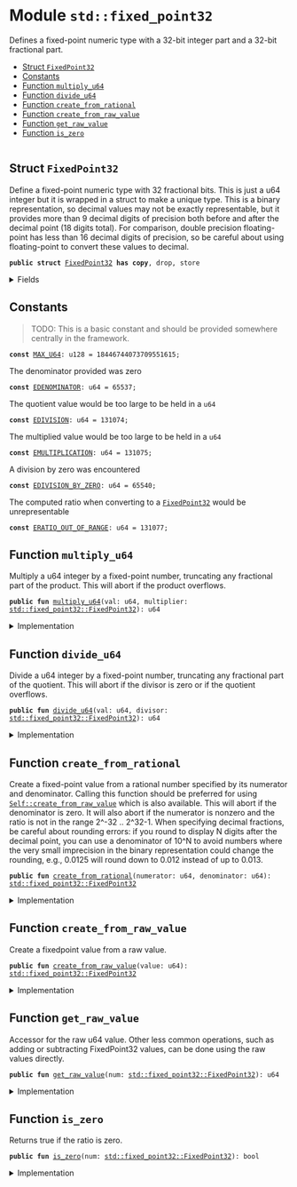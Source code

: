 
<a name="std_fixed_point32"></a>

# Module `std::fixed_point32`

Defines a fixed-point numeric type with a 32-bit integer part and
a 32-bit fractional part.


-  [Struct `FixedPoint32`](#std_fixed_point32_FixedPoint32)
-  [Constants](#@Constants_0)
-  [Function `multiply_u64`](#std_fixed_point32_multiply_u64)
-  [Function `divide_u64`](#std_fixed_point32_divide_u64)
-  [Function `create_from_rational`](#std_fixed_point32_create_from_rational)
-  [Function `create_from_raw_value`](#std_fixed_point32_create_from_raw_value)
-  [Function `get_raw_value`](#std_fixed_point32_get_raw_value)
-  [Function `is_zero`](#std_fixed_point32_is_zero)


<pre><code></code></pre>



<a name="std_fixed_point32_FixedPoint32"></a>

## Struct `FixedPoint32`

Define a fixed-point numeric type with 32 fractional bits.
This is just a u64 integer but it is wrapped in a struct to
make a unique type. This is a binary representation, so decimal
values may not be exactly representable, but it provides more
than 9 decimal digits of precision both before and after the
decimal point (18 digits total). For comparison, double precision
floating-point has less than 16 decimal digits of precision, so
be careful about using floating-point to convert these values to
decimal.


<pre><code><b>public</b> <b>struct</b> <a href="../../dependencies/std/fixed_point32.md#std_fixed_point32_FixedPoint32">FixedPoint32</a> <b>has</b> <b>copy</b>, drop, store
</code></pre>



<details>
<summary>Fields</summary>


<dl>
<dt>
<code>value: u64</code>
</dt>
<dd>
</dd>
</dl>


</details>

<a name="@Constants_0"></a>

## Constants


<a name="std_fixed_point32_MAX_U64"></a>

> TODO: This is a basic constant and should be provided somewhere centrally in the framework.


<pre><code><b>const</b> <a href="../../dependencies/std/fixed_point32.md#std_fixed_point32_MAX_U64">MAX_U64</a>: u128 = 18446744073709551615;
</code></pre>



<a name="std_fixed_point32_EDENOMINATOR"></a>

The denominator provided was zero


<pre><code><b>const</b> <a href="../../dependencies/std/fixed_point32.md#std_fixed_point32_EDENOMINATOR">EDENOMINATOR</a>: u64 = 65537;
</code></pre>



<a name="std_fixed_point32_EDIVISION"></a>

The quotient value would be too large to be held in a <code>u64</code>


<pre><code><b>const</b> <a href="../../dependencies/std/fixed_point32.md#std_fixed_point32_EDIVISION">EDIVISION</a>: u64 = 131074;
</code></pre>



<a name="std_fixed_point32_EMULTIPLICATION"></a>

The multiplied value would be too large to be held in a <code>u64</code>


<pre><code><b>const</b> <a href="../../dependencies/std/fixed_point32.md#std_fixed_point32_EMULTIPLICATION">EMULTIPLICATION</a>: u64 = 131075;
</code></pre>



<a name="std_fixed_point32_EDIVISION_BY_ZERO"></a>

A division by zero was encountered


<pre><code><b>const</b> <a href="../../dependencies/std/fixed_point32.md#std_fixed_point32_EDIVISION_BY_ZERO">EDIVISION_BY_ZERO</a>: u64 = 65540;
</code></pre>



<a name="std_fixed_point32_ERATIO_OUT_OF_RANGE"></a>

The computed ratio when converting to a <code><a href="../../dependencies/std/fixed_point32.md#std_fixed_point32_FixedPoint32">FixedPoint32</a></code> would be unrepresentable


<pre><code><b>const</b> <a href="../../dependencies/std/fixed_point32.md#std_fixed_point32_ERATIO_OUT_OF_RANGE">ERATIO_OUT_OF_RANGE</a>: u64 = 131077;
</code></pre>



<a name="std_fixed_point32_multiply_u64"></a>

## Function `multiply_u64`

Multiply a u64 integer by a fixed-point number, truncating any
fractional part of the product. This will abort if the product
overflows.


<pre><code><b>public</b> <b>fun</b> <a href="../../dependencies/std/fixed_point32.md#std_fixed_point32_multiply_u64">multiply_u64</a>(val: u64, multiplier: <a href="../../dependencies/std/fixed_point32.md#std_fixed_point32_FixedPoint32">std::fixed_point32::FixedPoint32</a>): u64
</code></pre>



<details>
<summary>Implementation</summary>


<pre><code><b>public</b> <b>fun</b> <a href="../../dependencies/std/fixed_point32.md#std_fixed_point32_multiply_u64">multiply_u64</a>(val: u64, multiplier: <a href="../../dependencies/std/fixed_point32.md#std_fixed_point32_FixedPoint32">FixedPoint32</a>): u64 {
    // The product of two 64 bit values <b>has</b> 128 bits, so perform the
    // multiplication with u128 types and keep the full 128 bit product
    // to avoid losing accuracy.
    <b>let</b> unscaled_product = val <b>as</b> u128 * (multiplier.value <b>as</b> u128);
    // The unscaled product <b>has</b> 32 fractional bits (from the multiplier)
    // so rescale it by shifting away the low bits.
    <b>let</b> product = unscaled_product &gt;&gt; 32;
    // Check whether the value is too large.
    <b>assert</b>!(product &lt;= <a href="../../dependencies/std/fixed_point32.md#std_fixed_point32_MAX_U64">MAX_U64</a>, <a href="../../dependencies/std/fixed_point32.md#std_fixed_point32_EMULTIPLICATION">EMULTIPLICATION</a>);
    product <b>as</b> u64
}
</code></pre>



</details>

<a name="std_fixed_point32_divide_u64"></a>

## Function `divide_u64`

Divide a u64 integer by a fixed-point number, truncating any
fractional part of the quotient. This will abort if the divisor
is zero or if the quotient overflows.


<pre><code><b>public</b> <b>fun</b> <a href="../../dependencies/std/fixed_point32.md#std_fixed_point32_divide_u64">divide_u64</a>(val: u64, divisor: <a href="../../dependencies/std/fixed_point32.md#std_fixed_point32_FixedPoint32">std::fixed_point32::FixedPoint32</a>): u64
</code></pre>



<details>
<summary>Implementation</summary>


<pre><code><b>public</b> <b>fun</b> <a href="../../dependencies/std/fixed_point32.md#std_fixed_point32_divide_u64">divide_u64</a>(val: u64, divisor: <a href="../../dependencies/std/fixed_point32.md#std_fixed_point32_FixedPoint32">FixedPoint32</a>): u64 {
    // Check <b>for</b> division by zero.
    <b>assert</b>!(divisor.value != 0, <a href="../../dependencies/std/fixed_point32.md#std_fixed_point32_EDIVISION_BY_ZERO">EDIVISION_BY_ZERO</a>);
    // First convert to 128 bits and then shift left to
    // add 32 fractional zero bits to the dividend.
    <b>let</b> scaled_value = val <b>as</b> u128 &lt;&lt; 32;
    <b>let</b> quotient = scaled_value / (divisor.value <b>as</b> u128);
    // Check whether the value is too large.
    <b>assert</b>!(quotient &lt;= <a href="../../dependencies/std/fixed_point32.md#std_fixed_point32_MAX_U64">MAX_U64</a>, <a href="../../dependencies/std/fixed_point32.md#std_fixed_point32_EDIVISION">EDIVISION</a>);
    // the value may be too large, which will cause the cast to fail
    // with an arithmetic error.
    quotient <b>as</b> u64
}
</code></pre>



</details>

<a name="std_fixed_point32_create_from_rational"></a>

## Function `create_from_rational`

Create a fixed-point value from a rational number specified by its
numerator and denominator. Calling this function should be preferred
for using <code><a href="../../dependencies/std/fixed_point32.md#std_fixed_point32_create_from_raw_value">Self::create_from_raw_value</a></code> which is also available.
This will abort if the denominator is zero. It will also
abort if the numerator is nonzero and the ratio is not in the range
2^-32 .. 2^32-1. When specifying decimal fractions, be careful about
rounding errors: if you round to display N digits after the decimal
point, you can use a denominator of 10^N to avoid numbers where the
very small imprecision in the binary representation could change the
rounding, e.g., 0.0125 will round down to 0.012 instead of up to 0.013.


<pre><code><b>public</b> <b>fun</b> <a href="../../dependencies/std/fixed_point32.md#std_fixed_point32_create_from_rational">create_from_rational</a>(numerator: u64, denominator: u64): <a href="../../dependencies/std/fixed_point32.md#std_fixed_point32_FixedPoint32">std::fixed_point32::FixedPoint32</a>
</code></pre>



<details>
<summary>Implementation</summary>


<pre><code><b>public</b> <b>fun</b> <a href="../../dependencies/std/fixed_point32.md#std_fixed_point32_create_from_rational">create_from_rational</a>(numerator: u64, denominator: u64): <a href="../../dependencies/std/fixed_point32.md#std_fixed_point32_FixedPoint32">FixedPoint32</a> {
    // If the denominator is zero, this will <b>abort</b>.
    // Scale the numerator to have 64 fractional bits and the denominator
    // to have 32 fractional bits, so that the quotient will have 32
    // fractional bits.
    <b>let</b> scaled_numerator = numerator <b>as</b> u128 &lt;&lt; 64;
    <b>let</b> scaled_denominator = denominator <b>as</b> u128 &lt;&lt; 32;
    <b>assert</b>!(scaled_denominator != 0, <a href="../../dependencies/std/fixed_point32.md#std_fixed_point32_EDENOMINATOR">EDENOMINATOR</a>);
    <b>let</b> quotient = scaled_numerator / scaled_denominator;
    <b>assert</b>!(quotient != 0 || numerator == 0, <a href="../../dependencies/std/fixed_point32.md#std_fixed_point32_ERATIO_OUT_OF_RANGE">ERATIO_OUT_OF_RANGE</a>);
    // Return the quotient <b>as</b> a fixed-point number. We first need to check whether the cast
    // can succeed.
    <b>assert</b>!(quotient &lt;= <a href="../../dependencies/std/fixed_point32.md#std_fixed_point32_MAX_U64">MAX_U64</a>, <a href="../../dependencies/std/fixed_point32.md#std_fixed_point32_ERATIO_OUT_OF_RANGE">ERATIO_OUT_OF_RANGE</a>);
    <a href="../../dependencies/std/fixed_point32.md#std_fixed_point32_FixedPoint32">FixedPoint32</a> { value: quotient <b>as</b> u64 }
}
</code></pre>



</details>

<a name="std_fixed_point32_create_from_raw_value"></a>

## Function `create_from_raw_value`

Create a fixedpoint value from a raw value.


<pre><code><b>public</b> <b>fun</b> <a href="../../dependencies/std/fixed_point32.md#std_fixed_point32_create_from_raw_value">create_from_raw_value</a>(value: u64): <a href="../../dependencies/std/fixed_point32.md#std_fixed_point32_FixedPoint32">std::fixed_point32::FixedPoint32</a>
</code></pre>



<details>
<summary>Implementation</summary>


<pre><code><b>public</b> <b>fun</b> <a href="../../dependencies/std/fixed_point32.md#std_fixed_point32_create_from_raw_value">create_from_raw_value</a>(value: u64): <a href="../../dependencies/std/fixed_point32.md#std_fixed_point32_FixedPoint32">FixedPoint32</a> {
    <a href="../../dependencies/std/fixed_point32.md#std_fixed_point32_FixedPoint32">FixedPoint32</a> { value }
}
</code></pre>



</details>

<a name="std_fixed_point32_get_raw_value"></a>

## Function `get_raw_value`

Accessor for the raw u64 value. Other less common operations, such as
adding or subtracting FixedPoint32 values, can be done using the raw
values directly.


<pre><code><b>public</b> <b>fun</b> <a href="../../dependencies/std/fixed_point32.md#std_fixed_point32_get_raw_value">get_raw_value</a>(num: <a href="../../dependencies/std/fixed_point32.md#std_fixed_point32_FixedPoint32">std::fixed_point32::FixedPoint32</a>): u64
</code></pre>



<details>
<summary>Implementation</summary>


<pre><code><b>public</b> <b>fun</b> <a href="../../dependencies/std/fixed_point32.md#std_fixed_point32_get_raw_value">get_raw_value</a>(num: <a href="../../dependencies/std/fixed_point32.md#std_fixed_point32_FixedPoint32">FixedPoint32</a>): u64 {
    num.value
}
</code></pre>



</details>

<a name="std_fixed_point32_is_zero"></a>

## Function `is_zero`

Returns true if the ratio is zero.


<pre><code><b>public</b> <b>fun</b> <a href="../../dependencies/std/fixed_point32.md#std_fixed_point32_is_zero">is_zero</a>(num: <a href="../../dependencies/std/fixed_point32.md#std_fixed_point32_FixedPoint32">std::fixed_point32::FixedPoint32</a>): bool
</code></pre>



<details>
<summary>Implementation</summary>


<pre><code><b>public</b> <b>fun</b> <a href="../../dependencies/std/fixed_point32.md#std_fixed_point32_is_zero">is_zero</a>(num: <a href="../../dependencies/std/fixed_point32.md#std_fixed_point32_FixedPoint32">FixedPoint32</a>): bool {
    num.value == 0
}
</code></pre>



</details>
